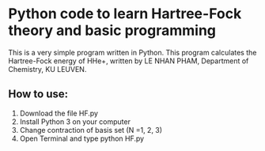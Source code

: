 # Python code to learn Hartree-Fock theory and basic programming

This is a very simple program written in Python. This program calculates the Hartree-Fock energy of HHe+,
written by LE NHAN PHAM, Department of Chemistry, KU LEUVEN.

## How to use:
1. Download the file HF.py
2. Install Python 3 on your computer
3. Change contraction of basis set (N =1, 2, 3)
4. Open Terminal and type python HF.py 
